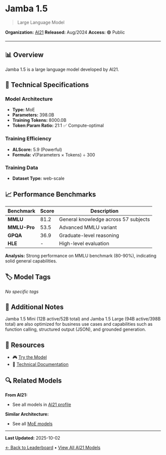 # Jamba 1.5

> Large Language Model

**Organization:** [AI21](../../labs/ai21.md)
**Released:** Aug/2024
**Access:** 🟢 Public

---

## 📊 Overview

Jamba 1.5 is a large language model developed by AI21.

## 🔧 Technical Specifications

### Model Architecture
- **Type:** MoE
- **Parameters:** 398.0B
- **Training Tokens:** 8000.0B
- **Token:Param Ratio:** 21:1 ✅ Compute-optimal

### Training Efficiency
- **ALScore:** 5.9 (Powerful)
- **Formula:** √(Parameters × Tokens) ÷ 300

### Training Data
- **Dataset Type:** web-scale

## 📈 Performance Benchmarks

| Benchmark | Score | Description |
|-----------|-------|-------------|
| **MMLU** | 81.2 | General knowledge across 57 subjects |
| **MMLU-Pro** | 53.5 | Advanced MMLU variant |
| **GPQA** | 36.9 | Graduate-level reasoning |
| **HLE** | - | High-level evaluation |

**Analysis:** Strong performance on MMLU benchmark (80-90%), indicating solid general capabilities.

## 🏷️ Model Tags

_No specific tags_

## 📝 Additional Notes

Jamba 1.5 Mini (12B active/52B total) and Jamba 1.5 Large (94B active/398B total) are also optimized for business use cases and capabilities such as function calling, structured output (JSON), and grounded generation.

## 🔗 Resources

- 🎮 [Try the Model](https://huggingface.co/collections/ai21labs/jamba-15-66c44befa474a917fcf55251)
- 📄 [Technical Documentation](https://arxiv.org/abs/2408.12570)

## 🔍 Related Models

**From AI21:**
- See all models in [AI21 profile](../../labs/ai21.md)

**Similar Architecture:**
- See all [MoE models](../../architectures/moe.md)

---

**Last Updated:** 2025-10-02

[← Back to Leaderboard](../../README.md) • [View All AI21 Models](../../labs/ai21.md)
